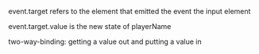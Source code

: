 event.target refers to the element that emitted the event
the input element

event.target.value is the new state of playerName

two-way-binding: getting a value out and putting a value in